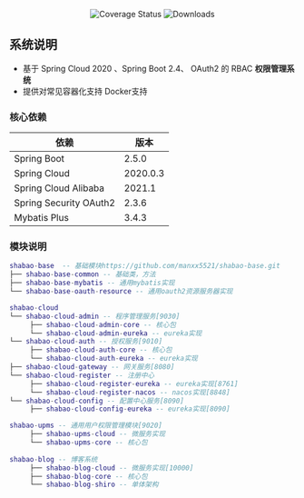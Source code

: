 <p align="center">
 <img src="https://img.shields.io/badge/Spring%20Cloud-2020-blue.svg" alt="Coverage Status">
 <img src="https://img.shields.io/badge/Spring%20Boot-2.5-blue.svg" alt="Downloads">
</p>

## 系统说明 

- 基于 Spring Cloud 2020 、Spring Boot 2.4、 OAuth2 的 RBAC **权限管理系统** 
- 提供对常见容器化支持 Docker支持 

### 核心依赖

| 依赖                   | 版本          |
| ---------------------- | ------------- |
| Spring Boot            | 2.5.0 |
| Spring Cloud           | 2020.0.3    |
| Spring Cloud Alibaba   | 2021.1|
| Spring Security OAuth2 | 2.3.6         |
| Mybatis Plus           | 3.4.3         |

### 模块说明
```lua
shabao-base  -- 基础模块https://github.com/manxx5521/shabao-base.git
├── shabao-base-common -- 基础类，方法
├── shabao-base-mybatis -- 通用mybatis实现
└── shabao-base-oauth-resource -- 通用oauth2资源服务器实现

shabao-cloud
└── shabao-cloud-admin -- 程序管理服务[9030]
     ├── shabao-cloud-admin-core -- 核心包
     └── shabao-cloud-admin-eureka -- eureka实现
└── shabao-cloud-auth -- 授权服务[9010]
     ├── shabao-cloud-auth-core -- 核心包
     └── shabao-cloud-auth-eureka -- eureka实现
├── shabao-cloud-gateway -- 网关服务[8080]
└── shabao-cloud-register -- 注册中心
     ├── shabao-cloud-register-eureka -- eureka实现[8761]
     └── shabao-cloud-register-nacos -- nacos实现[8848]
└── shabao-cloud-config -- 配置中心服务[8090]
     ├── shabao-cloud-config-eureka -- eureka实现[8090]

shabao-upms -- 通用用户权限管理模块[9020]
     ├── shabao-upms-cloud -- 微服务实现
     └── shabao-upms-core -- 核心包
     
shabao-blog -- 博客系统
     ├── shabao-blog-cloud -- 微服务实现[10000]
     ├── shabao-blog-core -- 核心包
     └── shabao-blog-shiro -- 单体架构
```
 
